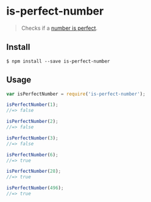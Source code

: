 # is-perfect-number

> Checks if a [number is perfect](https://en.wikipedia.org/wiki/Perfect_number).

## Install

```
$ npm install --save is-perfect-number
```


## Usage

```js
var isPerfectNumber = require('is-perfect-number');

isPerfectNumber(1);
//=> false

isPerfectNumber(2);
//=> false

isPerfectNumber(3);
//=> false

isPerfectNumber(6);
//=> true

isPerfectNumber(28);
//=> true

isPerfectNumber(496);
//=> true
```
